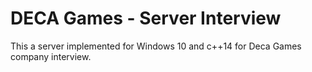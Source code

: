 # DECA Games - Server Interview
This a server implemented for Windows 10 and c++14 for Deca Games company interview.
